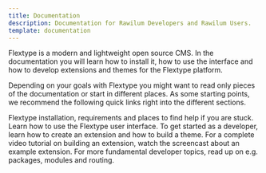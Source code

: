 ```yaml
---
title: Documentation
description: Documentation for Rawilum Developers and Rawilum Users.
template: documentation
---
```


Flextype is a modern and lightweight open source CMS. In the documentation you will learn how to install it, how to use the interface and how to develop extensions and themes for the Flextype platform.

Depending on your goals with Flextype you might want to read only pieces of the documentation or start in different places. As some starting points, we recommend the following quick links right into the different sections.

Flextype installation, requirements and places to find help if you are stuck.
Learn how to use the Flextype user interface.
To get started as a developer, learn how to create an extension and how to build a theme.
For a complete video tutorial on building an extension, watch the screencast about an example extension.
For more fundamental developer topics, read up on e.g. packages, modules and routing.
